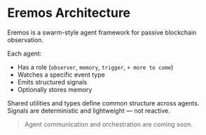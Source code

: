 # Eremos Architecture

Eremos is a swarm-style agent framework for passive blockchain observation.

Each agent:
- Has a role (`observer`, `memory`, `trigger`, `+ more to come`)
- Watches a specific event type
- Emits structured signals
- Optionally stores memory

Shared utilities and types define common structure across agents.  
Signals are deterministic and lightweight — not reactive.

> Agent communication and orchestration are coming soon.
